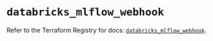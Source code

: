 # `databricks_mlflow_webhook`

Refer to the Terraform Registry for docs: [`databricks_mlflow_webhook`](https://registry.terraform.io/providers/databricks/databricks/1.36.0/docs/resources/mlflow_webhook).

